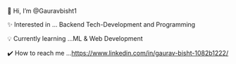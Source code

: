 👋 Hi, I’m @Gauravbisht1

✨ Interested in ... Backend Tech-Development and Programming 

💡 Currently learning ...ML & Web Development

✔️ How to reach me ...https://www.linkedin.com/in/gaurav-bisht-1082b1222/
